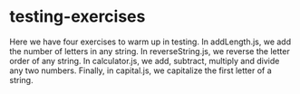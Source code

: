 # testing-exercises
Here we have four exercises to warm up in testing. In addLength.js, we add the number of letters in any string. In reverseString.js, we reverse the letter order of any string. In calculator.js, we add, subtract, multiply and divide any two numbers. Finally, in capital.js, we capitalize the first letter of a string.
